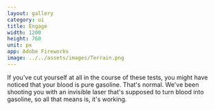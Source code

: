 ```yaml
---
layout: gallery
category: ui
title: Engage
width: 1200
height: 760
unit: px
app: Adobe Fireworks
image: ../../assets/images/Terrain.png
---
```


If you've cut yourself at all in the course of these tests, you might have noticed that your blood is pure gasoline. That's normal. We've been shooting you with an invisible laser that's supposed to turn blood into gasoline, so all that means is, it's working.
